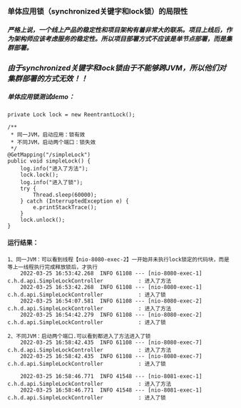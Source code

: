 ### 单体应用锁（synchronized关键字和lock锁）的局限性
##### 严格上说，一个线上产品的稳定性和项目架构有着非常大的联系。项目上线后，作为架构师应该考虑服务的稳定性。所以项目部署方式不应该是单节点部署，而是集群部署。
    
### *由于synchronized关键字和lock锁由于不能够跨JVM，所以他们对集群部署的方式无效！！*
    
##### 单体应用锁测试demo：
    private Lock lock = new ReentrantLock();

    /**
     * 同一JVM，启动应用：锁有效
     * 不同JVM，启动两个端口：锁失效
     */
    @GetMapping("/simpleLock")
    public void simpleLock() {
        log.info("进入了方法");
        lock.lock();
        log.info("进入了锁");
        try {
            Thread.sleep(60000);
        } catch (InterruptedException e) {
            e.printStackTrace();
        }
        lock.unlock();
    }
#### 运行结果：
    1、同一JVM：可以看到线程【nio-8080-exec-2】一开始并未执行lock锁定的代码块，而是等上一线程执行完成释放锁后，才执行
        2022-03-25 16:53:42.268  INFO 61108 --- [nio-8080-exec-1] c.h.d.api.SimpleLockController           : 进入了方法
        2022-03-25 16:53:42.268  INFO 61108 --- [nio-8080-exec-1] c.h.d.api.SimpleLockController           : 进入了锁
        2022-03-25 16:54:07.581  INFO 61108 --- [nio-8080-exec-2] c.h.d.api.SimpleLockController           : 进入了方法
        2022-03-25 16:54:42.279  INFO 61108 --- [nio-8080-exec-2] c.h.d.api.SimpleLockController           : 进入了锁    
        
    2、不同JVM：启动两个端口.可以看到都进入了方法进入了锁
        2022-03-25 16:58:42.435  INFO 61108 --- [nio-8080-exec-7] c.h.d.api.SimpleLockController           : 进入了方法
        2022-03-25 16:58:42.435  INFO 61108 --- [nio-8080-exec-7] c.h.d.api.SimpleLockController           : 进入了锁
        
        2022-03-25 16:58:46.771  INFO 41548 --- [nio-8081-exec-1] c.h.d.api.SimpleLockController           : 进入了方法
        2022-03-25 16:58:46.771  INFO 41548 --- [nio-8081-exec-1] c.h.d.api.SimpleLockController           : 进入了锁
            
            
        